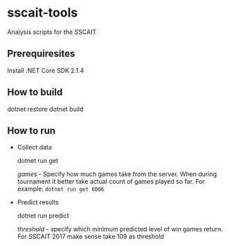# sscait-tools
Analysis scripts for the SSCAIT

## Prerequiresites
Install .NET Core SDK 2.1.4

## How to build

   dotnet restore
   dotnet build

## How to run

- Collect data 

    dotnet run get <games>

	*games* - Specify how much games take from the server. When during tournament it better take actual count of games played so far.
	For example: `dotnet run get 6006`

- Predict results

    dotnet run predict <threshold>

	*threshold* - specify which minimum predicted level of win games return. For SSCAIT 2017 make sense take 109 as threshold
